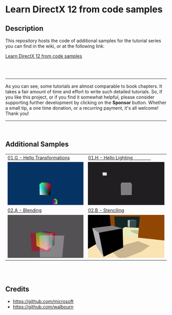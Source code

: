 # Learn DirectX 12 from code samples
## Description
This repository hosts the code of additional samples for the tutorial series you can find in the wiki, or at the following link:<br />

[Learn DirectX 12 from code samples](https://paminerva.github.io/docs/LearnDirectX/LearnDirectX) 

<br>

<br>

***
As you can see, some tutorials are almost comparable to book chapters. It takes a fair amount of time and effort to write such detailed tutorials. So, if you like this project, or if you find it somewhat helpful, please consider supporting further development by clicking on the **Sponsor** button. Whether a small tip, a one time donation, or a recurring payment, it's all welcome! Thank you! <br>
***

<br>

## Additional Samples

<table>
 <tr>
  <td><a href="https://github.com/PAMinerva/LearnDirectX-Samples/tree/master/samples/01G-D3D12HelloTransformations">01.G - Hello Transformations</a></td>
  <td><a href="https://github.com/PAMinerva/LearnDirectX-Samples/tree/master/samples/01H-D3D12HelloLighting">01.H - Hello Lighting&nbsp;&nbsp;&nbsp;&nbsp;&nbsp;&nbsp;&nbsp;&nbsp;&nbsp;&nbsp;&nbsp;&nbsp;&nbsp;&nbsp;&nbsp;</a></td>
 </tr>
 <tr>
  <td><img src="images/07.gif"></td>
  <td><img src="images/HelloLighting.gif"></td>
 </tr>
 <tr>
  <td><a href="https://github.com/PAMinerva/LearnDirectX/tree/master/samples/02A-D3D12Blending">02.A - Blending</a></td>
  <td><a href="https://github.com/PAMinerva/LearnDirectX/tree/master/samples/02B-D3D12Stenciling">02.B - Stenciling</a></td>
  <!-- <td> </td>  -->
 </tr>
 <tr>
  <td><img src="images/Blending.gif"></td>
  <td><img src="images/Stenciling.gif"></td>
  <!-- <td> </td> -->
 </tr>
</table>

<br>

<br>

## Credits
* https://github.com/microsoft <br />
* https://github.com/walbourn
